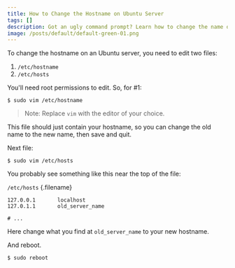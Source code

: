 ```yaml
---
title: How to Change the Hostname on Ubuntu Server
tags: []
description: Got an ugly command prompt? Learn how to change the name of your computer.
image: /posts/default/default-green-01.png
---
```


To change the hostname on an Ubuntu server, you need to edit two files:

1. `/etc/hostname`
2. `/etc/hosts`

You'll need root permissions to edit. So, for #1:

    $ sudo vim /etc/hostname

> Note: Replace `vim` with the editor of your choice.

This file should just contain your hostname, so you can change the old name to the new name, then save and quit.

Next file:

    $ sudo vim /etc/hosts

You probably see something like this near the top of the file:

`/etc/hosts` {.filename}

```apacheconf
127.0.0.1       localhost
127.0.1.1       old_server_name

# ...
```

Here change what you find at `old_server_name` to your new hostname.

And reboot.

    $ sudo reboot
